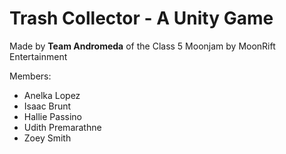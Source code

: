 # Trash Collector - A Unity Game

Made by __Team Andromeda__ of the Class 5 Moonjam by MoonRift Entertainment

Members:
- Anelka Lopez
- Isaac Brunt
- Hallie Passino
- Udith Premarathne
- Zoey Smith
